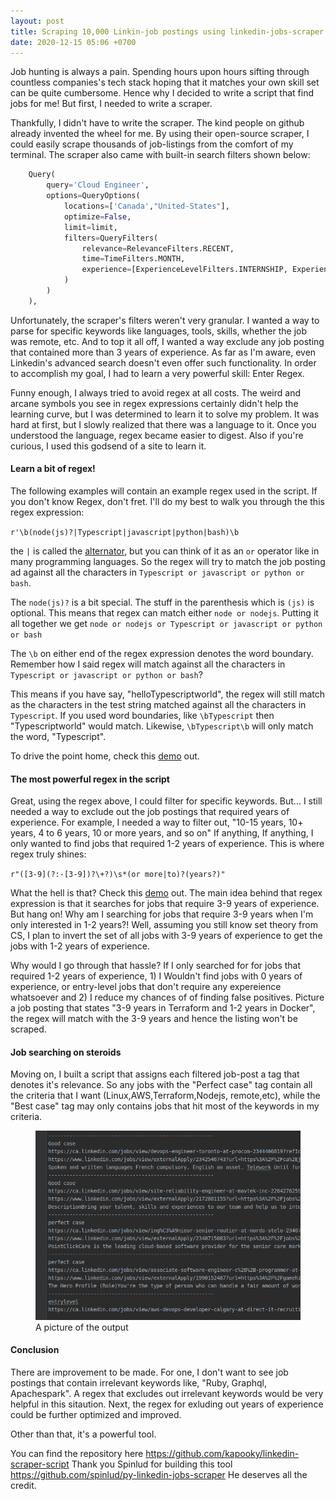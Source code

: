 ```yaml
---
layout: post
title: Scraping 10,000 Linkin-job postings using linkedin-jobs-scraper 
date: 2020-12-15 05:06 +0700
---
```


Job hunting is always a pain. Spending hours upon hours sifting through countless companies's tech stack hoping that it matches your own skill set can be quite cumbersome. Hence why I decided to write a script that find jobs for me! But first, I needed to write a scraper. 

Thankfully, I didn't have to write the scraper. The kind people on github already invented the wheel for me. By using their open-source scraper, I could easily scrape thousands of job-listings from the comfort of my terminal. The scraper also came with built-in search filters shown below: 

```py
    Query(
        query='Cloud Engineer',
        options=QueryOptions(
            locations=['Canada',"United-States"],
            optimize=False,
            limit=limit,
            filters=QueryFilters(
                relevance=RelevanceFilters.RECENT,
                time=TimeFilters.MONTH,
                experience=[ExperienceLevelFilters.INTERNSHIP, ExperienceLevelFilters.ASSOCIATE, ExperienceLevelFilters.ENTRY_LEVEL]
            )
        )
    ),
```
Unfortunately, the scraper's filters weren't very granular. I wanted a way to parse for specific keywords like languages, tools, skills,  whether the job was remote, etc. And to top it all off, I wanted a way exclude any job posting that contained more than 3 years of experience. As far as I'm aware, even Linkedin's advanced search doesn't  even offer such functionality. In order to accomplish my goal, I had to learn a very powerful skill: Enter Regex. 

Funny enough, I always tried to avoid regex at all costs. The weird and arcane symbols you see in regex expressions certainly didn't help the learning curve, but I was determined to learn it to solve my problem. It was hard at first, but I slowly realized that there was a language to it. Once you understood the language, regex became easier to digest. Also if you're curious, I used this godsend of a site to learn it. 

#### Learn a bit of regex!

 The following examples will contain an example regex used in the script. If you don't know Regex, don't fret. I'll do my best to walk you through the this regex expression:
 
 `r'\b(node(js)?|Typescript|javascript|python|bash)\b`

the `|` is called the [alternator](https://www.regular-expressions.info/alternation.html#:~:text=Alternation%20is%20similar.,of%20several%20possible%20regular%20expressions.&text=That%20is%2C%20it%20tells%20the,right%20of%20the%20vertical%20bar), but you can think of it as an `or` operator like in many programming languages. So the regex will try to match the job posting ad against all the characters in `Typescript or javascript or python or bash`. 
 
 The `node(js)?` is a bit special. The stuff in the parenthesis which is `(js)` is optional. This means that regex can match either `node or nodejs`. Putting it all together we get `node or nodejs or Typescript or javascript or python or bash` 
 
 The `\b` on either end of the regex expression denotes the word boundary. Remember how I said regex will match against all the characters in `Typescript or javascript or python or bash`? 
 
This means if you have say, "helloTypescriptworld", the regex will still match as the characters in the test string matched against all the characters in `Typescript`. If you used word boundaries, like `\bTypescript` then "Typescriptworld" would match. Likewise, `\bTypescript\b` will only match the word, "Typescript".

To drive the point home, check this [demo](https://regex101.com/r/KwngR1/4) out. 


#### The most powerful regex in the script

 Great, using the regex above, I could filter for specific keywords. But... I still needed a way to exclude out the job postings that required years of experience. For example, I needed a way to filter out, "10-15 years, 10+ years, 4 to 6 years, 10 or more years, and so on" If anything, If anything, I only wanted to find jobs that required 1-2 years of experience. 
 This is where regex truly shines: 
 
 `r"([3-9](?:-[3-9])?\+?)\s*(or more|to)?(years?)"`
 
 What the hell is that? Check this [demo](https://regex101.com/r/rEtVFR/1)  out.  The main idea behind that regex expression is that it searches for jobs that require 3-9 years of experience. But hang on! Why am I searching for jobs that require 3-9 years when I'm only interested in 1-2 years?! Well, assuming you still know set theory from CS, I plan to invert the set of all jobs with 3-9 years of experience to get the jobs with 1-2 years of experience. 
 
 Why would I go through that hassle? If I only searched for for jobs that required 1-2 years of experience, 1) I Wouldn't find jobs with 0 years of experience, or entry-level jobs that don't require any expereience whatsoever  and 2) I reduce my chances of of finding false positives. Picture a job posting that states "3-9 years in Terraform and 1-2 years in Docker", the regex will match with the 3-9 years and hence the listing won't be scraped. 
 
 
#### Job searching on steroids 
 
 Moving on, I built a script that assigns each filtered job-post a tag that denotes it's relevance. So any jobs with the "Perfect case" tag contain all the criteria that I want (Linux,AWS,Terraform,Nodejs, remote,etc), while the "Best case" tag may only contains jobs that hit most of the keywords in my criteria. 
 
 <figure>
 <img src="diagram1.png" alt="installing nginx in ubuntu">
 <figcaption>A picture of the output</figcaption>
 </figure>
 
####   Conclusion
 There are improvement to be made. For one, I don't want to see job postings that contain irrelevant keywords like, "Ruby, Graphql, Apachespark". A regex that excludes out irrelevant keywords would be very helpful in this sitaution. Next, the regex for exluding out years of experience could be further optimized and improved. 
 
 Other than that, it's a powerful tool. 
 
 You can find the repository here 
  https://github.com/kapooky/linkedin-scraper-script
  Thank you Spinlud for building this tool https://github.com/spinlud/py-linkedin-jobs-scraper
  He deserves all the credit. 
 



 
 
 
 
 
 












